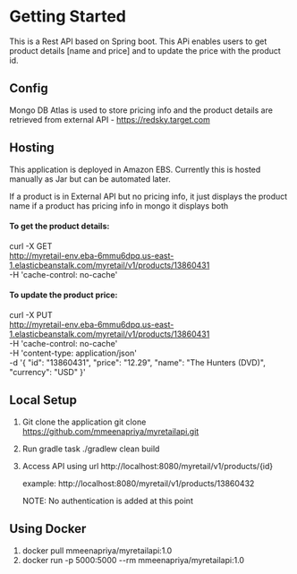 # Getting Started

This is a Rest API based on Spring boot. 
This APi enables users to get product details  [name and price] and to update the price with the product id. 

## Config
Mongo DB Atlas is used to store pricing info and the product details are retrieved from external API - https://redsky.target.com

## Hosting
This application is deployed in Amazon EBS. 
Currently this is hosted manually as Jar but can be automated later.

If a product is in External API but no pricing info, it just displays the product name
if a product has pricing info in mongo it displays both

#### To get the product details:

curl -X GET \
  http://myretail-env.eba-6mmu6dpq.us-east-1.elasticbeanstalk.com/myretail/v1/products/13860431 \
  -H 'cache-control: no-cache' 
  
  
#### To update the product price:

curl -X PUT \
  http://myretail-env.eba-6mmu6dpq.us-east-1.elasticbeanstalk.com/myretail/v1/products/13860431 \
  -H 'cache-control: no-cache' \
  -H 'content-type: application/json' \
  -d '{
    "id": "13860431",
    "price": "12.29",
    "name": "The Hunters (DVD)",
   "currency": "USD"
}'


## Local Setup 
1. Git clone the application
    git clone https://github.com/mmeenapriya/myretailapi.git
2. Run gradle task 
    ./gradlew clean build
3. Access API using url
    http://localhost:8080/myretail/v1/products/{id}
    
    example:
    http://localhost:8080/myretail/v1/products/13860432
    
    NOTE: No authentication is added at this point
    
## Using Docker
1. docker pull mmeenapriya/myretailapi:1.0  
2. docker run -p 5000:5000 --rm mmeenapriya/myretailapi:1.0
   



